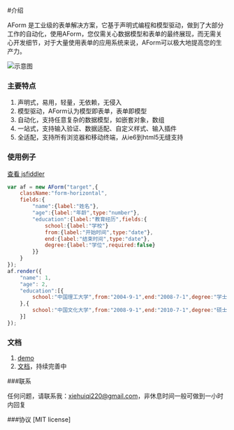 #介绍

AForm 是工业级的表单解决方案，它基于声明式编程和模型驱动，做到了大部分工作的自动化，使用AForm，您仅需关心数据模型和表单的最终展现，而无需关心开发细节，对于大量使用表单的应用系统来说，AForm可以极大地提高您的生产力。

![示意图](http://xiehuiqi220.github.io/AForm/img/converse.png)

### 主要特点

1. 声明式，易用，轻量，无依赖，无侵入
2. 模型驱动，AForm认为模型即表单，表单即模型
3. 自动化，支持任意复杂的数据模型，如嵌套对象，数组
5. 一站式，支持输入验证、数据适配、自定义样式、输入插件
7. 全适配，支持所有浏览器和移动终端，从ie6到html5无缝支持

### 使用例子
[查看 jsfiddler](http://jsfiddle.net/xiehuiqi220/yw58Lr2o/)
```javascript
var af = new AForm("target",{
    className:"form-horizontal",
    fields:{
        "name":{label:"姓名"},
        "age":{label:"年龄",type:"number"},
        "education":{label:"教育经历",fields:{
            school:{label:"学校"}
            from:{label:"开始时间",type:"date"},
            end:{label:"结束时间",type:"date"},
            degree:{label:"学位",required:false}
        }}
    }
});
af.render({
    "name": 1,
    "age": 2,
    "education":[{
        school:"中国理工大学",from:"2004-9-1",end:"2008-7-1",degree:"学士"
    },{
        school:"中国文化大学",from:"2008-9-1",end:"2010-7-1",degree:"硕士"
    }]
});

```

### 文档

1. [demo](http://xiehuiqi220.github.io/AForm/)
2. [文档](http://xiehuiqi220.github.io/AForm/doc/book/)，持续完善中

###联系

任何问题，请联系我：xiehuiqi220@gmail.com，非休息时间一般可做到一小时内回复

###协议
[MIT license]
